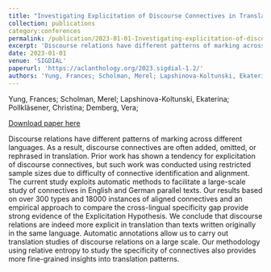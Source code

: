 ```yaml
---
title: "Investigating Explicitation of Discourse Connectives in Translation using Automatic Annotations"
collection: publications
category:conferences
permalink: /publication/2023-01-01-Investigating-explicitation-of-discourse-connective
excerpt: 'Discourse relations have different patterns of marking across different languages. As a result, discourse connectives are often added, omitted, or rephrased in translation. Prior work has shown a tendency for explicitation of discourse connectives, but such work was conducted using restricted sample sizes due to difficulty of connective identification and alignment. The current study exploits automatic methods to facilitate a large-scale study of connectives in English and German parallel texts. Our results based on over 300 types and 18000 instances of aligned connectives and an empirical approach to compare the cross-lingual specificity gap provide strong evidence of the Explicitation Hypothesis. We conclude that discourse relations are indeed more explicit in translation than texts written originally in the same language. Automatic annotations allow us to carry out translation studies of discourse relations on a large scale. Our methodology using relative entropy to study the specificity of connectives also provides more fine-grained insights into translation patterns.'
date: 2023-01-01
venue: 'SIGDIAL'
paperurl: 'https://aclanthology.org/2023.sigdial-1.2/'
authors: 'Yung, Frances; Scholman, Merel; Lapshinova-Koltunski, Ekaterina; Pollkläsener, Christina; Demberg, Vera; '
---
```

Yung, Frances; Scholman, Merel; Lapshinova-Koltunski, Ekaterina; Pollkläsener, Christina; Demberg, Vera; 

<a href='https://aclanthology.org/2023.sigdial-1.2/'>Download paper here</a>

Discourse relations have different patterns of marking across different languages. As a result, discourse connectives are often added, omitted, or rephrased in translation. Prior work has shown a tendency for explicitation of discourse connectives, but such work was conducted using restricted sample sizes due to difficulty of connective identification and alignment. The current study exploits automatic methods to facilitate a large-scale study of connectives in English and German parallel texts. Our results based on over 300 types and 18000 instances of aligned connectives and an empirical approach to compare the cross-lingual specificity gap provide strong evidence of the Explicitation Hypothesis. We conclude that discourse relations are indeed more explicit in translation than texts written originally in the same language. Automatic annotations allow us to carry out translation studies of discourse relations on a large scale. Our methodology using relative entropy to study the specificity of connectives also provides more fine-grained insights into translation patterns.
